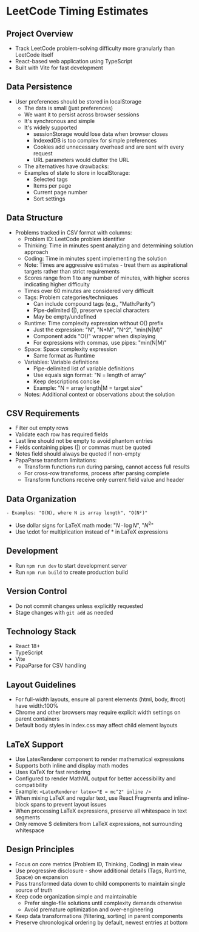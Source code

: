 # LeetCode Timing Estimates

## Project Overview
- Track LeetCode problem-solving difficulty more granularly than LeetCode itself
- React-based web application using TypeScript
- Built with Vite for fast development

## Data Persistence
- User preferences should be stored in localStorage
  - The data is small (just preferences)
  - We want it to persist across browser sessions
  - It's synchronous and simple
  - It's widely supported
    - sessionStorage would lose data when browser closes
    - IndexedDB is too complex for simple preferences
    - Cookies add unnecessary overhead and are sent with every request
    - URL parameters would clutter the URL
  - The alternatives have drawbacks:
  - Examples of state to store in localStorage:
    - Selected tags
    - Items per page
    - Current page number
    - Sort settings

## Data Structure
- Problems tracked in CSV format with columns:
  - Problem ID: LeetCode problem identifier
  - Thinking: Time in minutes spent analyzing and determining solution approach
  - Coding: Time in minutes spent implementing the solution
  - Note: Times are aggressive estimates - treat them as aspirational targets rather than strict requirements
  - Scores range from 1 to any number of minutes, with higher scores indicating higher difficulty
  - Times over 60 minutes are considered very difficult
  - Tags: Problem categories/techniques
    - Can include compound tags (e.g., "Math:Parity")
    - Pipe-delimited (|), preserve special characters
    - May be empty/undefined
  - Runtime: Time complexity expression without O() prefix
    - Just the expression: "N", "N*M", "N^2", "min(N|M)"
    - Component adds "O()" wrapper when displaying
    - For expressions with commas, use pipes: "min(N|M)"
  - Space: Space complexity expression
    - Same format as Runtime
  - Variables: Variable definitions
    - Pipe-delimited list of variable definitions
    - Use equals sign format: "N = length of array"
    - Keep descriptions concise
    - Example: "N = array length|M = target size"
  - Notes: Additional context or observations about the solution

## CSV Requirements
- Filter out empty rows
- Validate each row has required fields
- Last line should not be empty to avoid phantom entries
- Fields containing pipes (|) or commas must be quoted
- Notes field should always be quoted if non-empty
- PapaParse transform limitations:
  - Transform functions run during parsing, cannot access full results
  - For cross-row transforms, process after parsing complete
  - Transform functions receive only current field value and header

## Data Organization
    - Examples: "O(N), where N is array length", "O(N²)"
  - Use dollar signs for LaTeX math mode: "$N \cdot \log N$", "$N^2$"
  - Use \cdot for multiplication instead of * in LaTeX expressions

## Development
- Run `npm run dev` to start development server
- Run `npm run build` to create production build

## Version Control
- Do not commit changes unless explicitly requested
- Stage changes with `git add` as needed

## Technology Stack
- React 18+
- TypeScript
- Vite
- PapaParse for CSV handling

## Layout Guidelines
- For full-width layouts, ensure all parent elements (html, body, #root) have width:100%
- Chrome and other browsers may require explicit width settings on parent containers
- Default body styles in index.css may affect child element layouts

## LaTeX Support
- Use LatexRenderer component to render mathematical expressions
- Supports both inline and display math modes
- Uses KaTeX for fast rendering
- Configured to render MathML output for better accessibility and compatibility
- Example: `<LatexRenderer latex="E = mc^2" inline />`
- When mixing LaTeX and regular text, use React Fragments and inline-block spans to prevent layout issues
- When processing LaTeX expressions, preserve all whitespace in text segments
- Only remove $ delimiters from LaTeX expressions, not surrounding whitespace

## Design Principles
- Focus on core metrics (Problem ID, Thinking, Coding) in main view
- Use progressive disclosure - show additional details (Tags, Runtime, Space) on expansion
- Pass transformed data down to child components to maintain single source of truth
- Keep code organization simple and maintainable
  - Prefer single-file solutions until complexity demands otherwise
  - Avoid premature optimization and over-engineering
- Keep data transformations (filtering, sorting) in parent components
- Preserve chronological ordering by default, newest entries at bottom
